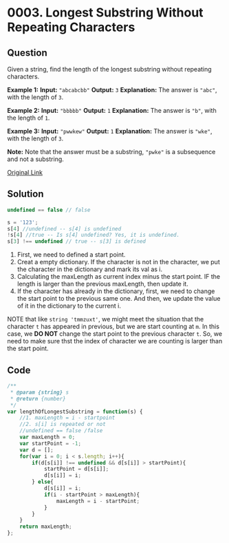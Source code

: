 
# 0003. Longest Substring Without Repeating Characters

## Question
Given a string, find the length of the longest substring without repeating characters.

**Example 1:**
**Input:** `"abcabcbb"`
**Output:** `3`
**Explanation:** The answer is `"abc"`, with the length of `3`. 

**Example 2:**
**Input:**  `"bbbbb"`
**Output:** `1`
**Explanation:** The answer is `"b"`, with the length of `1`.

**Example 3:**
**Input:**  `"pwwkew"`
**Output:** `1`
**Explanation:** The answer is `"wke"`, with the length of `3`. 


**Note:**
Note that the answer must be a substring, `"pwke"` is a subsequence and not a substring.

[Original Link](https://leetcode.com/problems/longest-substring-without-repeating-characters/)


## Solution
```javascript
undefined == false // false

s = '123';
s[4] //undefined -- s[4] is undefined
!s[4] //true -- Is s[4] undefined? Yes, it is undefined.
s[3] !== undefined // true -- s[3] is defined
```

1. First, we need to defined a start point.
2. Creat a empty dictionary. If the character is not in the character, we put the character in the dictionary and mark its val as i.
3. Calculating the maxLength as current index minus the start point. IF the length is larger than the previous maxLength, then update it.
4. If the character has already in the dictionary, first, we need to change the start point to the previous same one. And then, we update the value of it in the dictionary to the current i.

NOTE that like `string 'tmmzuxt'`, we might meet the situation that the character `t` has appeared in previous, but we are start counting at `m`. In this case, we **DO NOT** change the start point to the previous character `t`.
So, we need to make sure thst the index of character we are counting is larger than the start point.


## Code
```javascript
/**
 * @param {string} s
 * @return {number}
 */
var lengthOfLongestSubstring = function(s) {
    //1. maxLength = i - startpoint
    //2. s[i] is repeated or not
    //undefined == false /false
    var maxLength = 0;
    var startPoint = -1;
    var d = [];
    for(var i = 0; i < s.length; i++){
        if(d[s[i]] !== undefined && d[s[i]] > startPoint){
            startPoint = d[s[i]];
            d[s[i]] = i;
        } else{
            d[s[i]] = i;
            if(i - startPoint > maxLength){
                maxLength = i - startPoint; 
            }
        } 
    }
    return maxLength;
};
```